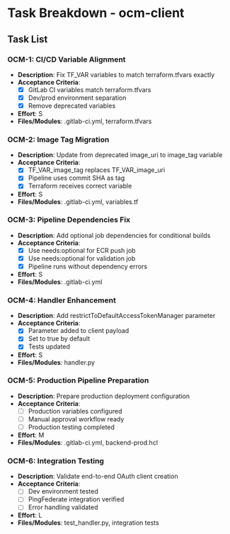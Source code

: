 # Task Breakdown - ocm-client

## Task List

### OCM-1: CI/CD Variable Alignment
- **Description**: Fix TF_VAR variables to match terraform.tfvars exactly
- **Acceptance Criteria**: 
  - [x] GitLab CI variables match terraform.tfvars
  - [x] Dev/prod environment separation
  - [x] Remove deprecated variables
- **Effort**: S
- **Files/Modules**: .gitlab-ci.yml, terraform.tfvars

### OCM-2: Image Tag Migration
- **Description**: Update from deprecated image_uri to image_tag variable
- **Acceptance Criteria**: 
  - [x] TF_VAR_image_tag replaces TF_VAR_image_uri
  - [x] Pipeline uses commit SHA as tag
  - [x] Terraform receives correct variable
- **Effort**: S
- **Files/Modules**: .gitlab-ci.yml, variables.tf

### OCM-3: Pipeline Dependencies Fix
- **Description**: Add optional job dependencies for conditional builds
- **Acceptance Criteria**: 
  - [x] Use needs:optional for ECR push job
  - [x] Use needs:optional for validation job
  - [x] Pipeline runs without dependency errors
- **Effort**: S
- **Files/Modules**: .gitlab-ci.yml

### OCM-4: Handler Enhancement
- **Description**: Add restrictToDefaultAccessTokenManager parameter
- **Acceptance Criteria**: 
  - [x] Parameter added to client payload
  - [x] Set to true by default
  - [x] Tests updated
- **Effort**: S
- **Files/Modules**: handler.py

### OCM-5: Production Pipeline Preparation
- **Description**: Prepare production deployment configuration
- **Acceptance Criteria**: 
  - [ ] Production variables configured
  - [ ] Manual approval workflow ready
  - [ ] Production testing completed
- **Effort**: M
- **Files/Modules**: .gitlab-ci.yml, backend-prod.hcl

### OCM-6: Integration Testing
- **Description**: Validate end-to-end OAuth client creation
- **Acceptance Criteria**: 
  - [ ] Dev environment tested
  - [ ] PingFederate integration verified
  - [ ] Error handling validated
- **Effort**: L
- **Files/Modules**: test_handler.py, integration tests